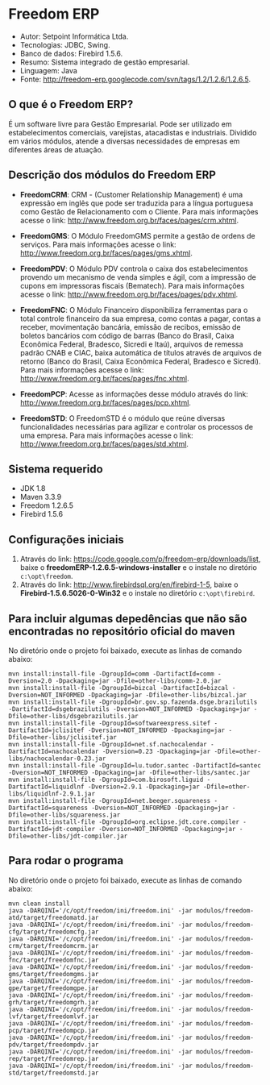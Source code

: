 Freedom ERP
========================
* Autor: Setpoint Informática Ltda.
* Tecnologias: JDBC, Swing.
* Banco de dados: Firebird 1.5.6.
* Resumo: Sistema integrado de gestão empresarial.
* Linguagem: Java
* Fonte: <http://freedom-erp.googlecode.com/svn/tags/1.2/1.2.6/1.2.6.5>.  

O que é o Freedom ERP?
-----------

É um software livre para Gestão Empresarial. Pode ser utilizado em estabelecimentos comerciais, varejistas, atacadistas e industriais. Dividido em vários módulos, atende a diversas necessidades de empresas em diferentes áreas de atuação.

Descrição dos módulos do Freedom ERP
-------------------

* __FreedomCRM__: CRM - (Customer Relationship Management) é uma expressão em inglês que pode ser traduzida para a língua portuguesa como Gestão de Relacionamento com o Cliente. Para mais informações acesse o link: <http://www.freedom.org.br/faces/pages/crm.xhtml>.

* __FreedomGMS__: O Módulo FreedomGMS permite a gestão de ordens de serviços. Para mais informações acesse o link: <http://www.freedom.org.br/faces/pages/gms.xhtml>.

* __FreedomPDV__: O Módulo PDV controla o caixa dos estabelecimentos provendo um mecanismo de venda simples e ágil, com a impressão de cupons em impressoras fiscais (Bematech). Para mais informações acesse o link: <http://www.freedom.org.br/faces/pages/pdv.xhtml>.

* __FreedomFNC__: O Módulo Financeiro disponibiliza ferramentas para o total controle financeiro da sua empresa, como contas a pagar, contas a receber, movimentação bancária, emissão de recibos, emissão de boletos bancários com código de barras (Banco do Brasil, Caixa Econômica Federal, Bradesco, Sicredi e Itaú), arquivos de remessa padrão CNAB e CIAC, baixa automática de títulos através de arquivos de retorno (Banco do Brasil, Caixa Econômica Federal, Bradesco e Sicredi). Para mais informações acesse o link: <http://www.freedom.org.br/faces/pages/fnc.xhtml>.

* __FreedomPCP__: Acesse as informações desse módulo através do link: <http://www.freedom.org.br/faces/pages/pcp.xhtml>.

* __FreedomSTD__: O FreedomSTD é o módulo que reúne diversas funcionalidades necessárias para agilizar e controlar os processos de uma empresa. Para mais informações acesse o link: <http://www.freedom.org.br/faces/pages/std.xhtml>.

Sistema requerido
-------------------

* JDK 1.8
* Maven 3.3.9
* Freedom 1.2.6.5
* Firebird 1.5.6

Configurações iniciais
-------------------

1. Através do link: <https://code.google.com/p/freedom-erp/downloads/list>, baixe o __freedomERP-1.2.6.5-windows-installer__ e o instale no diretório `c:\opt\freedom`.
2. Através do link: <http://www.firebirdsql.org/en/firebird-1-5>, baixe o __Firebird-1.5.6.5026-0-Win32__ e o instale no diretório `c:\opt\firebird`.

Para incluir algumas depedências que não são encontradas no repositório oficial do maven
-------------------

No diretório onde o projeto foi baixado, execute as linhas de comando abaixo:

	mvn install:install-file -DgroupId=comm -DartifactId=comm -Dversion=2.0 -Dpackaging=jar -Dfile=other-libs/comm-2.0.jar
	mvn install:install-file -DgroupId=bizcal -DartifactId=bizcal -Dversion=NOT_INFORMED -Dpackaging=jar -Dfile=other-libs/bizcal.jar
	mvn install:install-file -DgroupId=br.gov.sp.fazenda.dsge.brazilutils -DartifactId=dsgebrazilutils -Dversion=NOT_INFORMED -Dpackaging=jar -Dfile=other-libs/dsgebrazilutils.jar
	mvn install:install-file -DgroupId=softwareexpress.sitef -DartifactId=jclisitef -Dversion=NOT_INFORMED -Dpackaging=jar -Dfile=other-libs/jclisitef.jar
	mvn install:install-file -DgroupId=net.sf.nachocalendar -DartifactId=nachocalendar -Dversion=0.23 -Dpackaging=jar -Dfile=other-libs/nachocalendar-0.23.jar
	mvn install:install-file -DgroupId=lu.tudor.santec -DartifactId=santec -Dversion=NOT_INFORMED -Dpackaging=jar -Dfile=other-libs/santec.jar
	mvn install:install-file -DgroupId=com.birosoft.liguid -DartifactId=liquidlnf -Dversion=2.9.1 -Dpackaging=jar -Dfile=other-libs/liquidlnf-2.9.1.jar
	mvn install:install-file -DgroupId=net.beeger.squareness -DartifactId=squareness -Dversion=NOT_INFORMED -Dpackaging=jar -Dfile=other-libs/squareness.jar
	mvn install:install-file -DgroupId=org.eclipse.jdt.core.compiler -DartifactId=jdt-compiler -Dversion=NOT_INFORMED -Dpackaging=jar -Dfile=other-libs/jdt-compiler.jar
	
Para rodar o programa
-------------------

No diretório onde o projeto foi baixado, execute as linhas de comando abaixo:
	
	mvn clean install
	java -DARQINI='/c/opt/freedom/ini/freedom.ini' -jar modulos/freedom-atd/target/freedomatd.jar
	java -DARQINI='/c/opt/freedom/ini/freedom.ini' -jar modulos/freedom-cfg/target/freedomcfg.jar
	java -DARQINI='/c/opt/freedom/ini/freedom.ini' -jar modulos/freedom-crm/target/freedomcrm.jar
	java -DARQINI='/c/opt/freedom/ini/freedom.ini' -jar modulos/freedom-fnc/target/freedomfnc.jar
	java -DARQINI='/c/opt/freedom/ini/freedom.ini' -jar modulos/freedom-gms/target/freedomgms.jar
	java -DARQINI='/c/opt/freedom/ini/freedom.ini' -jar modulos/freedom-gpe/target/freedomgpe.jar
	java -DARQINI='/c/opt/freedom/ini/freedom.ini' -jar modulos/freedom-grh/target/freedomgrh.jar
	java -DARQINI='/c/opt/freedom/ini/freedom.ini' -jar modulos/freedom-lvf/target/freedomlvf.jar
	java -DARQINI='/c/opt/freedom/ini/freedom.ini' -jar modulos/freedom-pcp/target/freedompcp.jar
	java -DARQINI='/c/opt/freedom/ini/freedom.ini' -jar modulos/freedom-pdv/target/freedompdv.jar
	java -DARQINI='/c/opt/freedom/ini/freedom.ini' -jar modulos/freedom-rep/target/freedomrep.jar
	java -DARQINI='/c/opt/freedom/ini/freedom.ini' -jar modulos/freedom-std/target/freedomstd.jar